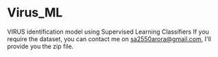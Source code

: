 # Virus_ML
VIRUS identification model using Supervised Learning Classifiers
If you require the dataset, you can contact me on sa2550arora@gmail.com, I'll provide you the zip file.
